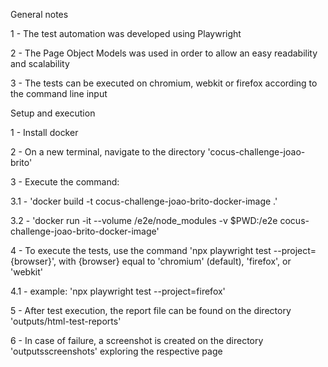 General notes

1 - The test automation was developed using Playwright 

2 - The Page Object Models was used in order to allow an easy readability and scalability

3 - The tests can be executed on chromium, webkit or firefox according to the command line input 

Setup and execution

1 - Install docker

2 - On a new terminal, navigate to the directory 'cocus-challenge-joao-brito'

3 - Execute the command:

3.1 - 'docker build -t cocus-challenge-joao-brito-docker-image .'

3.2 - 'docker run -it --volume /e2e/node_modules -v $PWD\:/e2e cocus-challenge-joao-brito-docker-image'

4 - To execute the tests, use the command 'npx playwright test --project={browser}', with {browser} equal to 'chromium' (default), 'firefox', or 'webkit'

4.1 - example: 'npx playwright test --project=firefox'

5 - After test execution, the report file can be found on the directory 'outputs/html-test-reports'

6 - In case of failure, a screenshot is created on the directory 'outputsscreenshots' exploring the respective page
